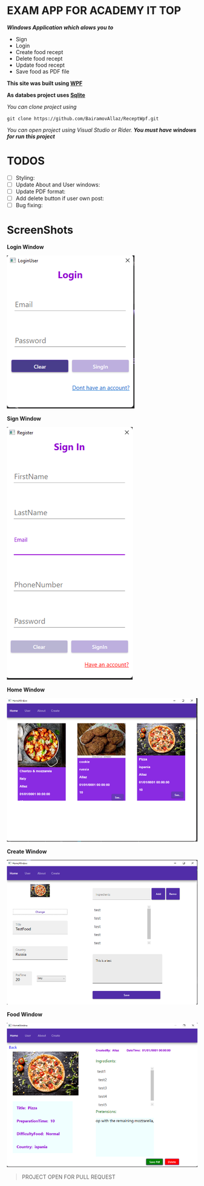 # EXAM APP FOR ACADEMY IT TOP
***Windows Application which alows you to***
- Sign
- Login
- Create food recept
- Delete food recept
- Update food recept
- Save food as PDF file

**This site was built using [WPF](https://docs.microsoft.com/en-us/visualstudio/designers/getting-started-with-wpf?view=vs-2022)**

**As databes project uses [Sqlite](https://www.sqlite.org/index.html)**

*You can clone project using*
```
git clone https://github.com/BairamovAllaz/ReceptWpf.git
```
*You can open project using Visual Studio or Rider.*
***You must have windows for run this project***

# TODOS
- [ ] Styling:
- [ ] Update About and User windows:
- [ ] Update PDF format:
- [ ] Add delete button if user own post:
- [ ] Bug fixing:

# ScreenShots
**Login Window**

![alt text](https://github.com/BairamovAllaz/ReceptWpf/blob/main/ReceptWpf.App/Screenshots/LoginPage.png?raw=true)

**Sign Window**

![alt text](https://github.com/BairamovAllaz/ReceptWpf/blob/main/ReceptWpf.App/Screenshots/SignPage.png?raw=true)

**Home Window**

![alt text](https://github.com/BairamovAllaz/ReceptWpf/blob/main/ReceptWpf.App/Screenshots/HomeWindow.png?raw=true)

**Create Window**

![alt text](https://github.com/BairamovAllaz/ReceptWpf/blob/main/ReceptWpf.App/Screenshots/CreateWindow.png?raw=true)

**Food Window**

![alt text](https://github.com/BairamovAllaz/ReceptWpf/blob/main/ReceptWpf.App/Screenshots/FoodWindow.png?raw=true)

> PROJECT OPEN FOR PULL REQUEST
